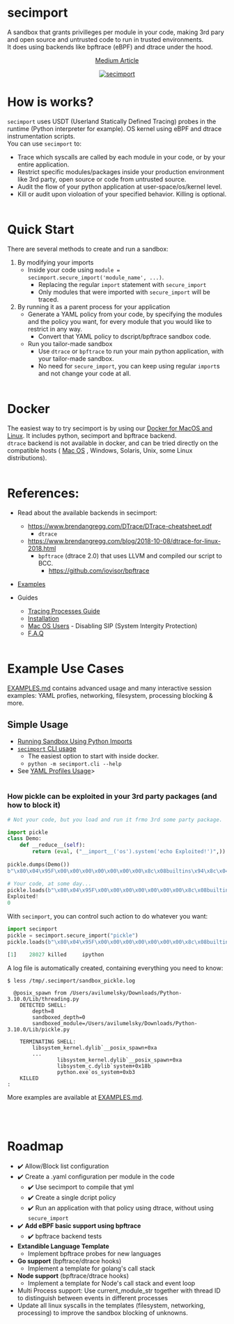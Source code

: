 # secimport
A sandbox that grants privilleges per module in your code, making 3rd pary and open source and untrusted code to run in trusted environments.<br>
It does using backends like bpftrace (eBPF) and dtrace under the hood.<br>
<p align="center">
<a href="https://infosecwriteups.com/sandboxing-python-modules-in-your-code-1e590d71fc26?source=friends_link&sk=5e9a2fa4d4921af0ec94f175f7ee49f9">Medium Article</a>
</p>
<p align="center">
 <a href="https://github.com/avilum/secimport"><img style="max-height: 100px" src="https://user-images.githubusercontent.com/19243302/177835749-6aec7200-718e-431a-9ab5-c83c6f68565e.png" alt="secimport"></a>
</p>

# How is works?
`secimport` uses USDT (Userland Statically Defined Tracing) probes in the runtime (Python interpreter for example). OS kernel using eBPF and dtrace instrumentation scripts.<br>
You can use `secimport` to:
- Trace which syscalls are called by each module in your code, or by your entire application.
- Restrict specific modules/packages inside your production environment like 3rd party, open source or code from untrusted source.
- Audit the flow of your python application at user-space/os/kernel level.
- Kill or audit upon violoation of your specified behavior. Killing is optional.
<br><br>
# Quick Start
There are several methods to create and run a sandbox:
1. By modifying your imports
    - Inside your code using `module = secimport.secure_import('module_name', ...)`.
      - Replacing the regular `import` statement with `secure_import`
      - Only modules that were imported with `secure_import` will be traced.
2. By running it as a parent process for your application
      -  Generate a YAML policy from your code, by specifying the modules and the policy you want, for every module that you would like to restrict in any way.
         - Convert that YAML policy to dscript/bpftrace sandbox code.
      - Run you tailor-made sandbox
          - Use `dtrace` or `bpftrace` to run your main python application, with your tailor-made sandbox.
          - No need for `secure_import`, you can keep using regular `import`s and not change your code at all.
<br><br>
# Docker
The easiest way to try secimport is by using our <a href="docker/README.md">Docker for MacOS and Linux</a>. It includes python, secimport and bpftrace backend.<br>
`dtrace` backend is not available in docker, and can be tried directly on the compatible hosts ( <a href="docs/MAC_OS_USERS.md">Mac OS</a> , Windows, Solaris, Unix, some Linux distributions).
<br><br>

# References:
- Read about the available backends in secimport:
  - https://www.brendangregg.com/DTrace/DTrace-cheatsheet.pdf
    - `dtrace`
  - https://www.brendangregg.com/blog/2018-10-08/dtrace-for-linux-2018.html
    - `bpftrace` (dtrace 2.0) that uses LLVM and compiled our script to BCC.
       - https://github.com/iovisor/bpftrace
- <a href="docs/EXAMPLES.md">Examples</a>

- Guides
  - <a href="docs/TRACING_PROCESSES.md">Tracing Processes Guide</a>
  - <a href="docs/INSTALL.md">Installation</a>
  - <a href="docs/MAC_OS_USERS.md">Mac OS Users</a> - Disabling SIP (System Intergity Protection)
  - <a href="docs/FAQ.md">F.A.Q</a>
  <br><br>


# Example Use Cases
<a href="docs/EXAMPLES.md">EXAMPLES.md</a> contains advanced usage and many interactive session examples: YAML profies, networking, filesystem, processing blocking & more.

## Simple Usage
- <a href="examples/python_imports/">Running Sandbox Using Python Imports</a>
- <a href="docs/CLI.md">`secimport` CLI usage</a>
    - The easiest option to start with inside docker.
    - `python -m secimport.cli --help`
- See <a href="YAML_PROFILES.md">YAML Profiles Usage</a>>
<br><br>
### How pickle can be exploited in your 3rd party packages (and how to block it)
```python
# Not your code, but you load and run it frmo 3rd some party package.

import pickle
class Demo:
    def __reduce__(self):
        return (eval, ("__import__('os').system('echo Exploited!')",))
 
pickle.dumps(Demo())
b"\x80\x04\x95F\x00\x00\x00\x00\x00\x00\x00\x8c\x08builtins\x94\x8c\x04eval\x94\x93\x94\x8c*__import__('os').system('echo Exploited!')\x94\x85\x94R\x94."

# Your code, at some day...
pickle.loads(b"\x80\x04\x95F\x00\x00\x00\x00\x00\x00\x00\x8c\x08builtins\x94\x8c\x04eval\x94\x93\x94\x8c*__import__('os').system('echo Exploited!')\x94\x85\x94R\x94.")
Exploited!
0
```
With `secimport`, you can control such action to do whatever you want:
```python
import secimport
pickle = secimport.secure_import("pickle")
pickle.loads(b"\x80\x04\x95F\x00\x00\x00\x00\x00\x00\x00\x8c\x08builtins\x94\x8c\x04eval\x94\x93\x94\x8c*__import__('os').system('echo Exploited!')\x94\x85\x94R\x94.")

[1]    28027 killed     ipython
```
A log file is automatically created, containing everything you need to know:
```
$ less /tmp/.secimport/sandbox_pickle.log

  @posix_spawn from /Users/avilumelsky/Downloads/Python-3.10.0/Lib/threading.py
    DETECTED SHELL:
        depth=8
        sandboxed_depth=0
        sandboxed_module=/Users/avilumelsky/Downloads/Python-3.10.0/Lib/pickle.py  

    TERMINATING SHELL:
        libsystem_kernel.dylib`__posix_spawn+0xa
        ...
                libsystem_kernel.dylib`__posix_spawn+0xa
                libsystem_c.dylib`system+0x18b
                python.exe`os_system+0xb3
    KILLED
:
```
More examples are available at <a href="docs/EXAMPLES.md">EXAMPLES.md</a>.

<br><br>
# Roadmap
- ✔️ Allow/Block list configuration
- ✔️ Create a .yaml configuration per module in the code
  - ✔️ Use secimport to compile that yml
  - ✔️ Create a single dcript policy
  - ✔️ Run an application with that policy using dtrace, without using `secure_import`
- ✔️ <b>Add eBPF basic support using bpftrace</b>
  - ✔️ bpftrace backend tests
- <b>Extandible Language Template</b>
  - Implement bpftrace probes for new languages
- <b>Go support</b> (bpftrace/dtrace hooks)
  - Implement a template for golang's call stack
- <b>Node support</b> (bpftrace/dtrace hooks)
  - Implement a template for Node's call stack and event loop
- Multi Process support: Use current_module_str together with thread ID to distinguish between events in different processes
- Update all linux syscalls in the templates (filesystem, networking, processing) to improve the sandbox blocking of unknowns.
